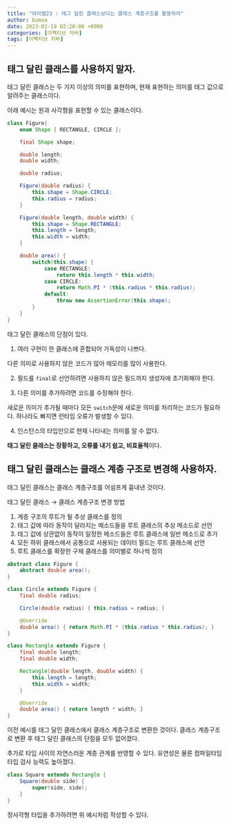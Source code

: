 ```yaml
---
title: "아이템23 : 태그 달린 클래스보다는 클래스 계층구조를 활용하라"
author: bumoo
date: 2023-02-19 02:28:00 +0900
categories: [이펙티브 자바]
tags: [이펙티브 자바]
---
```


## 태그 달린 클래스를 사용하지 말자.

태그 달린 클래스는 두 가지 이상의 의미를 표현하며, 현재 표현하는 의미를 태그 값으로 알려주는 클래스이다.

아래 예시는 원과 사각형을 표현할 수 있는 클래스이다.
```java
class Figure{
    enum Shape { RECTANGLE, CIRCLE };

    final Shape shape;

    double length;
    double width;

    double radius;

    Figure(double radius) {
        this.shape = Shape.CIRCLE;
        this.radius = radius;
    }

    Figure(double length, double width) {
        this.shape = Shape.RECTANGLE;
        this.length = length;
        this.width = width;
    }

    double area() {
        switch(this.shape) {
            case RECTANGLE:
                return this.length * this.width;
            case CIRCLE:
                return Math.PI * (this.radius * this.radius);
            default:
                throw new AssertionError(this.shape);
        }
    }
}
```
태그 달린 클래스의 단점이 있다.
1. 여러 구현이 한 클래스에 혼합되어 가독성이 나쁘다.

다른 의미로 사용하지 않은 코드가 많아 메모리를 많이 사용한다.

2. 필드를 `final`로 선언하려면 사용하지 않은 필드까지 생성자에 초기화해야 한다.

3. 다른 의미를 추가하려면 코드를 수정해야 한다.

새로운 의미가 추가될 때마다 모든 `switch`문에 새로운 의미를 처리하는 코드가 필요하다. 하나라도 빠지면 런타임 오류가 발생할 수 있다.

4. 인스턴스의 타입만으로 현재 나타내는 의미를 알 수 없다.

**태그 달린 클래스는 장황하고, 오류를 내기 쉽고, 비효율적**이다.

## 태그 달린 클래스는 클래스 계층 구조로 변경해 사용하자.
태그 달린 클래스는 클래스 계층구조를 어설프게 흉내낸 것이다.

태그 달린 클래스 → 클래스 계층구조 변경 방법
1. 계층 구조의 루트가 될 추상 클래스를 정의
2. 태그 값에 따라 동작이 달라지는 메소드들을 루트 클래스의 추상 메소드로 선언
3. 태그 값에 상관없이 동작이 일정한 메소드들은 루트 클래스에 일반 메소드로 추가
4. 모든 하위 클래스에서 공통으로 사용되는 데이터 필드는 루트 클래스에 선언
5. 루트 클래스를 확장한 구체 클래스를 의미별로 하나씩 정의

```java
abstract class Figure {
    abstract double area();
}

class Circle extends Figure {
    final double radius;

    Circle(double radius) { this.radius = radius; }

    @Override
    double area() { return Math.PI * (this.radius * this.radius); }
}

class Rectangle extends Figure {
    final double length;
    final double width;

    Rectangle(double length, double width) {
        this.length = length;
        this.width = width;
    }

    @Override
    double area() { return length * width; }
}
```

이전 예시를 태그 달린 클래스에서 클래스 계층구조로 변환한 것이다.
클래스 계층구조로 변환 후 태그 달린 클래스의 단점을 모두 없어졌다.

추가로 타입 사이의 자연스러운 계층 관계를 반영할 수 있다. 유연성은 물론 컴파일타임 타입 검사 능력도 높아졌다.

```java
class Square extends Rectangle {
    Square(double side) {
        super(side, side);
    }
}
```
정사각형 타입을 추가하려면 위 예시처럼 작성할 수 있다.